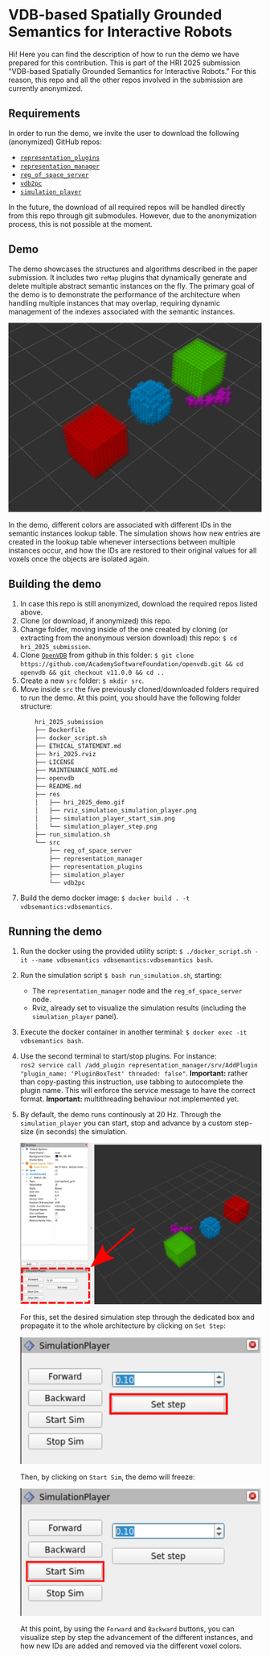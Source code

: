 VDB-based Spatially Grounded Semantics for Interactive Robots
=============================================================

Hi! Here you can find the description of how to run the
demo we have prepared for this contribution. This is part of
the HRI 2025 submission "VDB-based Spatially Grounded Semantics for Interactive Robots."
For this reason, this repo and all the other repos involved
in the submission are currently anonymized.

Requirements
------------

In order to run the demo, we invite the user to download the
following (anonymized) GitHub repos:

- [`representation_plugins`](https://anonymous.4open.science/r/representation_plugins/README.md)
- [`representation_manager`](https://anonymous.4open.science/r/representation_manager/README.md)
- [`reg_of_space_server`](https://anonymous.4open.science/r/reg_of_space_server/README.md)
- [`vdb2pc`](https://anonymous.4open.science/r/vdb2pc/README.md)
- [`simulation_player`](https://anonymous.4open.science/r/simulation_player/README.md)

In the future, the download of all required repos will be handled
directly from this repo through git submodules.
However, due to the anonymization process, this is not possible at the moment.

Demo
----

The demo showcases the structures and algorithms described in the paper submission.
It includes two `reMap` plugins that dynamically generate and delete multiple abstract
semantic instances on the fly. The primary goal of the demo is to demonstrate
the performance of the architecture when handling multiple instances that may overlap,
requiring dynamic management of the indexes associated with the semantic instances.

![demo](./res/hri_2025_demo.gif)

In the demo, different colors are associated with different IDs in the semantic instances lookup table.
The simulation shows how new entries are created in the lookup table whenever
intersections between multiple instances occur,
and how the IDs are restored to their original values for all voxels
once the objects are isolated again.


Building the demo
-----------------

1. In case this repo is still anonymized, download the required repos listed above.
2. Clone (or download, if anonymized) this repo.
3. Change folder, moving inside of the one created by cloning (or extracting from 
	the anonymous version download) this repo: `$ cd hri_2025_submission`.
4. Clone [`OpenVDB`](https://github.com/AcademySoftwareFoundation/openvdb)
	from github in this folder: `$ git clone https://github.com/AcademySoftwareFoundation/openvdb.git && cd openvdb && git checkout v11.0.0 && cd ..`
5. Create a new `src` folder: `$ mkdir src`.
6. Move inside `src` the five previously cloned/downloaded folders required to run the demo.
	At this point, you should have the following folder structure:
	```console
		hri_2025_submission
		├── Dockerfile
		├── docker_script.sh
		├── ETHICAL_STATEMENT.md
		├── hri_2025.rviz
		├── LICENSE
		├── MAINTENANCE_NOTE.md
		├── openvdb
		├── README.md
		├── res
		│	├── hri_2025_demo.gif
		│	├── rviz_simulation_simulation_player.png
		│	├── simulation_player_start_sim.png
		│	└── simulation_player_step.png
		├── run_simulation.sh
		└── src
		    ├── reg_of_space_server
		    ├── representation_manager
		    ├── representation_plugins
		    ├── simulation_player
		    └── vdb2pc
	```
7. Build the demo docker image: `$ docker build . -t vdbsemantics:vdbsemantics`.

Running the demo
----------------

1. Run the docker using the provided utility script: `$ ./docker_script.sh -it --name vdbsemantics vdbsemantics:vdbsemantics bash`.
2. Run the simulation script `$ bash run_simulation.sh`, starting:
	- The `representation_manager` node and the `reg_of_space_server` node.
	- Rviz, already set to visualize the simulation results (including the `simulation_player` panel).
3. Execute the docker container in another terminal: `$ docker exec -it vdbsemantics bash`.
4. Use the second terminal to start/stop plugins. For instance:  
	`ros2 service call /add_plugin representation_manager/srv/AddPlugin "plugin_name: 'PluginBoxTest'
	threaded: false"`.
	**Important:** rather than copy-pasting this instruction, use tabbing to autocomplete the plugin name.
	This will enforce the service message to have the correct format.
	**Important:** multithreading behaviour not implemented yet.
5. By default, the demo runs continously at 20 Hz. Through the `simulation_player` you can start, stop and advance
	by a custom step-size (in seconds) the simulation. 

	![simulation_step](./res/rviz_simulation_simulation_player.png)

	For this, set the desired simulation step through the dedicated
	box and propagate it to the whole architecture by clicking on `Set Step`:

	![simulation_step](./res/simulation_player_step.png)

	Then, by clicking on `Start Sim`, the demo will freeze:

	![start_simulation](./res/simulation_player_start_sim.png)

	At this point, by using the `Forward` and `Backward` buttons, you can visualize step by step the
	advancement of the different instances, and how new IDs are added and removed via the 
	different voxel colors. 